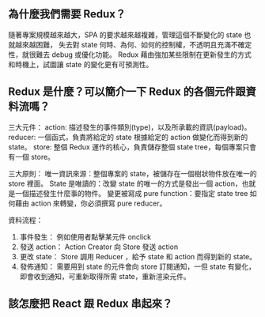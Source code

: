 ## 為什麼我們需要 Redux？
隨著專案規模越來越大，SPA 的要求越來越複雜，管理這個不斷變化的 state 也就越來越困難，
失去對 state 何時、為何、如何的控制權，不透明且充滿不確定性，就很難去 debug 或優化功能。
Redux 藉由強加某些限制在更新發生的方式和時機上，試圖讓 state 的變化更有可預測性。

## Redux 是什麼？可以簡介一下 Redux 的各個元件跟資料流嗎？
三大元件：
action: 描述發生的事件類別(type)，以及所承載的資訊(payload)。
reducer: 一個函式，負責將給定的 state 根據給定的 action 做變化而得到新的 state。
store: 整個 Redux 運作的核心，負責儲存整個 state tree，每個專案只會有一個 store。

三大原則：
唯一資訊來源：整個專案的 state，被儲存在一個樹狀物件放在唯一的 store 裡面。
State 是唯讀的：改變 state 的唯一的方式是發出一個 action，也就是一個描述發生什麼事的物件。
變更被寫成 pure function：要指定 state tree 如何藉由 action 來轉變，你必須撰寫 pure reducer。

資料流程：
1. 事件發生： 例如使用者點擊某元件 onclick
2. 發送 action： Action Creator 向 Store 發送 action
3. 更改 state： Store 調用 Reducer ，給予 state 和 action 而得到新的 state。
4. 發佈通知： 需要用到 state 的元件會向 store 訂閱通知，一但 state 有變化，即會收到通知，可重新取得所需 state，重新渲染元件。


## 該怎麼把 React 跟 Redux 串起來？

